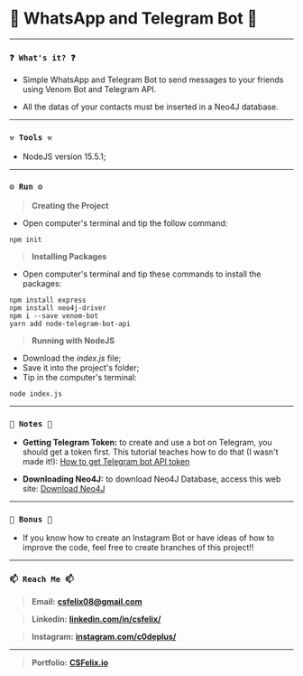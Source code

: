# 🌟 WhatsApp and Telegram Bot 🌟

----
### `❓ What's it? ❓`

* Simple WhatsApp and Telegram Bot to send messages to your friends using Venom Bot and Telegram API.

* All the datas of your contacts must be inserted in a Neo4J database.

----
### `⚒️ Tools ⚒️`

* NodeJS version 15.5.1;


----
### `⚙️ Run ⚙️`

> **Creating the Project**

* Open computer's terminal and tip the follow command:

```
npm init
```

> **Installing Packages**

* Open computer's terminal and tip these commands to install the packages:

```
npm install express
npm install neo4j-driver
npm i --save venom-bot
yarn add node-telegram-bot-api
```

> **Running with NodeJS**

* Download the _index.js_ file;
* Save it into the project's folder;
* Tip in the computer's terminal:

```
node index.js
```

----
### `📝 Notes 📝`

* **Getting Telegram Token:** to create and use a bot on Telegram, you should get a token first. This tutorial teaches how to do that (I wasn't made it!): [How to get Telegram bot API token](https://www.siteguarding.com/en/how-to-get-telegram-bot-api-token)

* **Downloading Neo4J:** to download Neo4J Database, access this web site: [Download Neo4J](https://neo4j.com/download/)

----
### `🎁 Bonus 🎁`

* If you know how to create an Instagram Bot or have ideas of how to improve the code, feel free to create branches of this project!!

----
### `📫 Reach Me 📫`

> **Email:** **[csfelix08@gmail.com](mailto:csfelix08@gmail.com?)**

> **Linkedin:** **[linkedin.com/in/csfelix/](https://www.linkedin.com/in/csfelix/)**

> **Instagram:** **[instagram.com/c0deplus/](https://www.instagram.com/c0deplus/)**

----

> **Portfolio:** **[CSFelix.io](https://csfelix.github.io/)**
